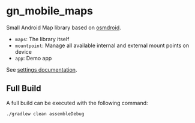 # gn_mobile_maps

Small Android Map library based on [osmdroid](http://osmdroid.github.io/osmdroid/index.html).
* `maps`: The library itself
* `mountpoint`: Manage all available internal and external mount points on device
* `app`: Demo app

See [settings documentation](/maps).

## Full Build

A full build can be executed with the following command:

```bash
./gradlew clean assembleDebug
```